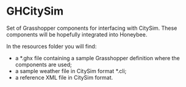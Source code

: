 # GHCitySim
Set of Grasshopper components for interfacing with CitySim.
These components will be hopefully integrated into Honeybee.

In the resources folder you will find:
* a *.ghx file containing a sample Grasshopper definition where the components are used;
* a sample weather file in CitySim format *.cli;
* a reference XML file in CitySim format.
